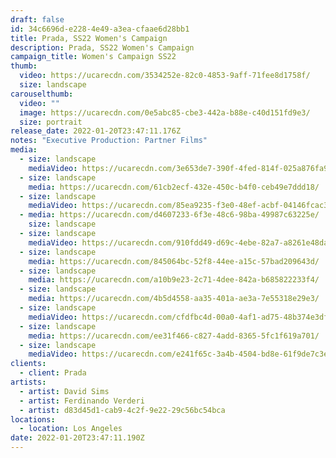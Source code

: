 ```yaml
---
draft: false
id: 34c6696d-e228-4e49-a3ea-cfaae6d28bb1
title: Prada, SS22 Women's Campaign
description: Prada, SS22 Women's Campaign
campaign_title: Women's Campaign SS22
thumb:
  video: https://ucarecdn.com/3534252e-82c0-4853-9aff-71fee8d1758f/
  size: landscape
carouselthumb:
  video: ""
  image: https://ucarecdn.com/0e5abc85-cbe3-442a-b88e-c40d151fd9e3/
  size: portrait
release_date: 2022-01-20T23:47:11.176Z
notes: "Executive Production: Partner Films"
media:
  - size: landscape
    mediaVideo: https://ucarecdn.com/3e653de7-390f-4fed-814f-025a876fa9a5/
  - size: landscape
    media: https://ucarecdn.com/61cb2ecf-432e-450c-b4f0-ceb49e7ddd18/
  - size: landscape
    mediaVideo: https://ucarecdn.com/85ea9235-f3e0-48ef-acbf-04146fcac31c/
  - media: https://ucarecdn.com/d4607233-6f3e-48c6-98ba-49987c63225e/
    size: landscape
  - size: landscape
    mediaVideo: https://ucarecdn.com/910fdd49-d69c-4ebe-82a7-a8261e48da65/
  - size: landscape
    media: https://ucarecdn.com/845064bc-52f8-44ee-a15c-57bad209643d/
  - size: landscape
    media: https://ucarecdn.com/a10b9e23-2c71-4dee-842a-b685822233f4/
  - size: landscape
    media: https://ucarecdn.com/4b5d4558-aa35-401a-ae3a-7e55318e29e3/
  - size: landscape
    mediaVideo: https://ucarecdn.com/cfdfbc4d-00a0-4af1-ad75-48b374e3df17/
  - size: landscape
    media: https://ucarecdn.com/ee31f466-c827-4add-8365-5fc1f619a701/
  - size: landscape
    mediaVideo: https://ucarecdn.com/e241f65c-3a4b-4504-bd8e-61f9de7c3e7f/
clients:
  - client: Prada
artists:
  - artist: David Sims
  - artist: Ferdinando Verderi
  - artist: d83d45d1-cab9-4c2f-9e22-29c56bc54bca
locations:
  - location: Los Angeles
date: 2022-01-20T23:47:11.190Z
---
```

